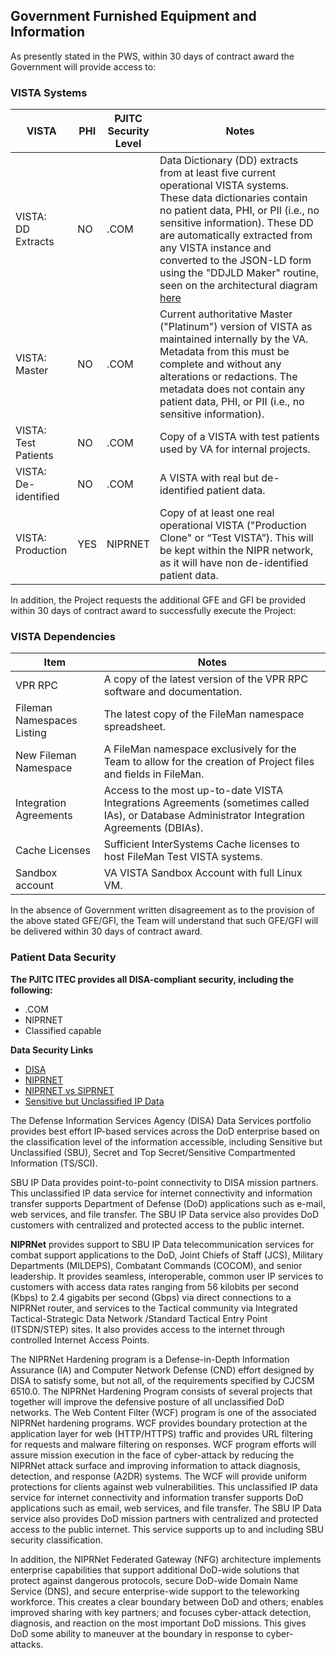 ## Government Furnished Equipment and Information

As presently stated in the PWS, within 30 days of contract award the Government will provide access to:

### VISTA Systems

VISTA | PHI | PJITC<br>Security<br>Level | Notes
--- |--- | --- | ---
VISTA: <br>DD Extracts  | NO | .COM | Data Dictionary (DD) extracts from at least five current operational VISTA systems. These data dictionaries contain no patient data, PHI, or PII (i.e., no sensitive information).  These DD are automatically extracted from any VISTA instance and converted to the JSON-LD form using the "DDJLD Maker" routine, seen on the architectural diagram [here](https://github.com/vistadataproject/documents/blob/master/README.md)
VISTA: <br>Master | NO | .COM | Current authoritative Master ("Platinum") version of VISTA as maintained internally by the VA. Metadata from this must be complete and without any alterations or redactions. The metadata does not contain any patient data, PHI, or PII (i.e., no sensitive information).
VISTA: <br>Test Patients | NO | .COM | Copy of a VISTA with test patients used by VA for internal projects.
VISTA:<br> De-identified | NO | .COM | A VISTA with real but de-identified patient data. 
VISTA: <br>Production | YES | NIPRNET |Copy of at least one real operational VISTA ("Production Clone" or “Test VISTA”). This will be kept within the NIPR network, as it will have non de-identified patient data.


In addition, the Project requests the additional GFE and GFI be provided within 30 days of contract award to successfully execute the Project:

### VISTA Dependencies

Item | Notes
---- | ----
VPR RPC | A copy of the latest version of the VPR RPC software and documentation.
Fileman Namespaces Listing | The latest copy of the FileMan namespace spreadsheet.
New Fileman Namespace | A FileMan namespace exclusively for the Team to allow for the creation of Project files and fields in FileMan.
Integration Agreements | Access to the most up-to-date VISTA Integrations Agreements (sometimes called IAs), or Database Administrator Integration Agreements (DBIAs).
Cache Licenses | Sufficient InterSystems Cache licenses to host FileMan Test VISTA systems.
Sandbox account | VA VISTA Sandbox Account with full Linux VM.

In the absence of Government written disagreement as to the provision of the above stated GFE/GFI, the Team will understand that such GFE/GFI will be delivered within 30 days of contract award.



### Patient Data Security

__The PJITC ITEC provides all DISA-compliant security, including the following:__
* .COM
* NIPRNET
* Classified capable

__Data Security Links__
* [DISA](http://disa.mil/Network-Services/Data)
* [NIPRNET](https://en.wikipedia.org/wiki/NIPRNet)
* [NIPRNET vs SIPRNET](http://www.differencebetween.net/technology/protocols-formats/differences-between-niprnet-and-siprnet)
* [Sensitive but Unclassified IP Data](http://disa.mil/Network-Services/Data/SBU-IP#Section2)


The Defense Information Services Agency (DISA) Data Services portfolio provides best effort IP-based services across the DoD enterprise based on the classification level of the information accessible, including Sensitive but Unclassified (SBU), Secret and Top Secret/Sensitive Compartmented Information (TS/SCI).

SBU IP Data provides point-to-point connectivity to DISA mission partners. This unclassified IP data service for internet connectivity and information transfer supports Department of Defense (DoD) applications such as e-mail, web services, and file transfer. The SBU IP Data service also provides DoD customers with centralized and protected access to the public internet. 

__NIPRNet__ provides support to SBU IP Data telecommunication services for combat support applications to the DoD, Joint Chiefs of Staff (JCS), Military Departments (MILDEPS), Combatant Commands (COCOM), and senior leadership. It provides seamless, interoperable, common user IP services to customers with access data rates ranging from 56 kilobits per second (Kbps) to 2.4 gigabits per second (Gbps) via direct connections to a NIPRNet router, and services to the Tactical community via Integrated Tactical-Strategic Data Network /Standard Tactical Entry Point (ITSDN/STEP) sites. It also provides access to the internet through controlled Internet Access Points.

The NIPRNet Hardening program is a Defense-in-Depth Information Assurance (IA) and Computer Network Defense (CND) effort designed by DISA to satisfy some, but not all, of the requirements specified by CJCSM 6510.0. The NIPRNet Hardening Program consists of several projects that together will improve the defensive posture of all unclassified DoD networks. The Web Content Filter (WCF) program is one of the associated NIPRNet hardening programs. WCF provides boundary protection at the application layer for web (HTTP/HTTPS) traffic and provides URL filtering for requests and malware filtering on responses. WCF program efforts will assure mission execution in the face of cyber-attack by reducing the NIPRNet attack surface and improving information to attack diagnosis, detection, and response (A2DR) systems. The WCF will provide uniform protections for clients against web vulnerabilities. This unclassified IP data service for internet connectivity and information transfer supports DoD applications such as email, web services, and file transfer. The SBU IP Data service also provides DoD mission partners with centralized and protected access to the public internet. This service supports up to and including SBU security classification.

In addition, the NIPRNet Federated Gateway (NFG) architecture implements enterprise capabilities that support additional DoD-wide solutions that protect against dangerous protocols, secure DoD-wide Domain Name Service (DNS), and secure enterprise-wide support to the teleworking workforce. This creates a clear boundary between DoD and others; enables improved sharing with key partners; and focuses cyber-attack detection, diagnosis, and reaction on the most important DoD missions. This gives DoD some ability to maneuver at the boundary in response to cyber-attacks.


